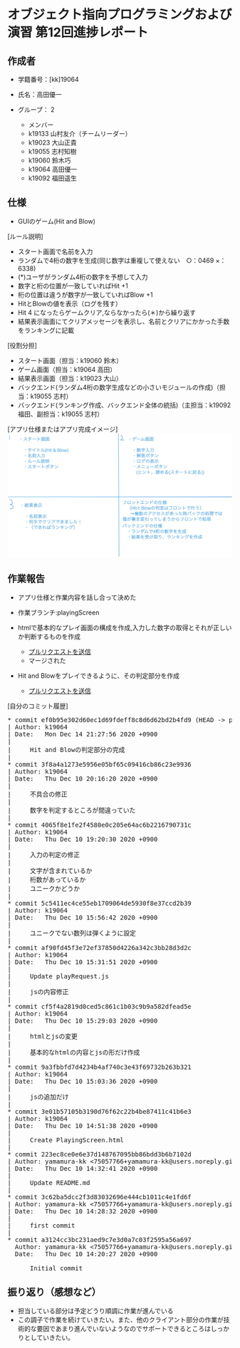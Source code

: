 # オブジェクト指向プログラミングおよび演習 第12回進捗レポート

## 作成者
- 学籍番号：[kk]19064
- 氏名：高田優一
- グループ： 2

    - メンバー
    - k19133 山村友介（チームリーダー）
    - k19023 大山正貴
    - k19055 志村知樹
    - k19060 鈴木巧
    - k19064 高田優一
    - k19092 福田遥生
    

## 仕様
- GUIのゲーム(Hit and Blow)

[ルール説明]
- スタート画面で名前を入力
- ランダムで4桁の数字を生成(同じ数字は重複して使えない　○：0469 ×：6338)
- (*)ユーザがランダム4桁の数字を予想して入力
-  数字と桁の位置が一致していればHit +1
-  桁の位置は違うが数字が一致していればBlow +1
- HitとBlowの値を表示（ログを残す）
- Hit 4 になったらゲームクリア,ならなかったら(＊)から繰り返す
- 結果表示画面にてクリアメッセージを表示し、名前とクリアにかかった手数をランキングに記載

[役割分担]
- スタート画面（担当：k19060 鈴木）
- ゲーム画面（担当：k19064 高田）
- 結果表示画面（担当：k19023 大山）
- バックエンド(ランダム4桁の数字生成などの小さいモジュールの作成)（担当：k19055 志村）
- バックエンド(ランキング作成、バックエンド全体の統括)（主担当：k19092 福田、副担当：k19055 志村）

[アプリ仕様またはアプリ完成イメージ]
![画像](spec.jpg)


## 作業報告
- アプリ仕様と作業内容を話し合って決めた  

- 作業ブランチ:playingScreen
- htmlで基本的なプレイ画面の構成を作成,入力した数字の取得とそれが正しいか判断するものを作成
    - [プルリクエストを送信](https://github.com/2020-AIT-OOP2-Group2/Hit_and_Blow/pull/3)
    - マージされた  

- Hit and Blowをプレイできるように、その判定部分を作成
    - [プルリクエストを送信](https://github.com/2020-AIT-OOP2-Group2/Hit_and_Blow/pull/7)

[自分のコミット履歴]
<pre>
* commit ef0b95e302d60ec1d69fdeff8c8d6d62bd2b4fd9 (HEAD -> playingScreen, origin/playingScreen)
| Author: k19064 <ttt562777@icloud.com>
| Date:   Mon Dec 14 21:27:56 2020 +0900
| 
|     Hit and Blowの判定部分の完成
| 
* commit 3f8a4a1273e5956e05bf65c09416cb86c23e9936
| Author: k19064 <ttt562777@icloud.com>
| Date:   Thu Dec 10 20:16:20 2020 +0900
| 
|     不具合の修正
|     
|     数字を判定するところが間違っていた
| 
* commit 4065f8e1fe2f4580e0c205e64ac6b2216790731c
| Author: k19064 <ttt562777@icloud.com>
| Date:   Thu Dec 10 19:20:30 2020 +0900
| 
|     入力の判定の修正
|     
|     文字が含まれているか
|     桁数があっているか
|     ユニークかどうか
| 
* commit 5c5411ec4ce55eb1709064de5930f8e37ccd2b39
| Author: k19064 <ttt562777@icloud.com>
| Date:   Thu Dec 10 15:56:42 2020 +0900
| 
|     ユニークでない数列は弾くように設定
| 
* commit af90fd45f3e72ef37850d4226a342c3bb28d3d2c
| Author: k19064 <ttt562777@icloud.com>
| Date:   Thu Dec 10 15:31:51 2020 +0900
| 
|     Update playRequest.js
|     
|     jsの内容修正
| 
* commit cf5f4a2819d0ced5c861c1b03c9b9a582dfead5e
| Author: k19064 <ttt562777@icloud.com>
| Date:   Thu Dec 10 15:29:03 2020 +0900
| 
|     htmlとjsの変更
|     
|     基本的なhtmlの内容とjsの形だけ作成
| 
* commit 9a3fbbfd7d4234b4af740c3e43f69732b263b321
| Author: k19064 <ttt562777@icloud.com>
| Date:   Thu Dec 10 15:03:36 2020 +0900
| 
|     jsの追加だけ
| 
* commit 3e01b57105b3190d76f62c22b4be87411c41b6e3
| Author: k19064 <ttt562777@icloud.com>
| Date:   Thu Dec 10 14:51:38 2020 +0900
| 
|     Create PlayingScreen.html
| 
* commit 223ec8ce0e6e37d148767095bb86bdd3b6b7102d
| Author: yamamura-kk <75057766+yamamura-kk@users.noreply.github.com>
| Date:   Thu Dec 10 14:32:41 2020 +0900
| 
|     Update README.md
| 
* commit 3c62ba5dcc2f3d83032696e444cb1011c4e1fd6f
| Author: yamamura-kk <75057766+yamamura-kk@users.noreply.github.com>
| Date:   Thu Dec 10 14:28:32 2020 +0900
| 
|     first commit
| 
* commit a3124cc3bc231aed9c7e3d0a7c03f2595a56a697
  Author: yamamura-kk <75057766+yamamura-kk@users.noreply.github.com>
  Date:   Thu Dec 10 14:20:27 2020 +0900
  
      Initial commit
</pre>

## 振り返り（感想など）
- 担当している部分は予定どうり順調に作業が進んでいる
- この調子で作業を続けていきたい。また、他のクライアント部分の作業が技術的な要因であまり進んでいないようなのでサポートできるところはしっかりとしていきたい。